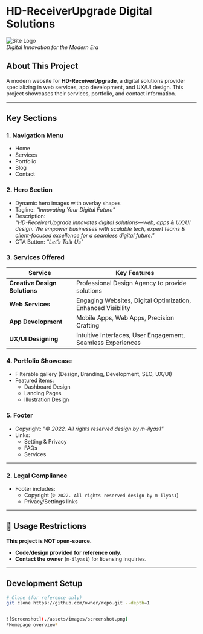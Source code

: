 # HD-ReceiverUpgrade Digital Solutions

![Site Logo](./assets/logo.png)  
*Digital Innovation for the Modern Era*

## About This Project
A modern website for **HD-ReceiverUpgrade**, a digital solutions provider specializing in web services, app development, and UX/UI design. This project showcases their services, portfolio, and contact information.

---

## Key Sections
### 1. Navigation Menu
- Home
- Services
- Portfolio
- Blog
- Contact

### 2. Hero Section
- Dynamic hero images with overlay shapes
- Tagline: *"Innovating Your Digital Future"*
- Description:  
  *"HD-ReceiverUpgrade innovates digital solutions—web, apps & UX/UI design. We empower businesses with scalable tech, expert teams & client-focused excellence for a seamless digital future."*
- CTA Button: *"Let’s Talk Us"*

### 3. Services Offered
| Service | Key Features |
|---------|-------------|
| **Creative Design Solutions** | Professional Design Agency to provide solutions |
| **Web Services** | Engaging Websites, Digital Optimization, Enhanced Visibility |
| **App Development** | Mobile Apps, Web Apps, Precision Crafting |
| **UX/UI Designing** | Intuitive Interfaces, User Engagement, Seamless Experiences |

### 4. Portfolio Showcase
- Filterable gallery (Design, Branding, Development, SEO, UX/UI)
- Featured items:
  - Dashboard Design
  - Landing Pages
  - Illustration Design

### 5. Footer
- Copyright: *"© 2022. All rights reserved design by m-ilyas1"*
- Links:
  - Setting & Privacy
  - FAQs
  - Services

---

### 2. Legal Compliance  
- Footer includes:  
  - Copyright (`© 2022. All rights reserved design by m-ilyas1`)  
  - Privacy/Settings links  

---

## 🚨 Usage Restrictions  
**This project is NOT open-source.**  
- **Code/design provided for reference only.**  
- **Contact the owner** (`m-ilyas1`) for licensing inquiries.  

---

## Development Setup  
```bash
# Clone (for reference only)
git clone https://github.com/owner/repo.git --depth=1


![Screenshot](./assets/images/screenshot.png)  
*Homepage overview*